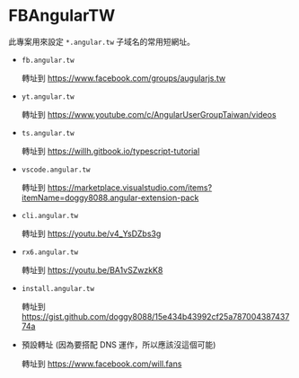 # FBAngularTW

此專案用來設定 `*.angular.tw` 子域名的常用短網址。

- `fb.angular.tw`

    轉址到 <https://www.facebook.com/groups/augularjs.tw>

- `yt.angular.tw`

    轉址到 <https://www.youtube.com/c/AngularUserGroupTaiwan/videos>

- `ts.angular.tw`

    轉址到 <https://willh.gitbook.io/typescript-tutorial>

- `vscode.angular.tw`

    轉址到 <https://marketplace.visualstudio.com/items?itemName=doggy8088.angular-extension-pack>

- `cli.angular.tw`

    轉址到 <https://youtu.be/v4_YsDZbs3g>

- `rx6.angular.tw`

    轉址到 <https://youtu.be/BA1vSZwzkK8>

- `install.angular.tw`

    轉址到 <https://gist.github.com/doggy8088/15e434b43992cf25a78700438743774a>

- 預設轉址 (因為要搭配 DNS 運作，所以應該沒這個可能)

    轉址到 <https://www.facebook.com/will.fans>
